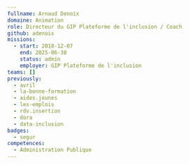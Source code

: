 ```yaml
---
fullname: Arnaud Denoix
domaine: Animation
role: Directeur du GIP Plateforme de l'inclusion / Coach
github: adenoix
missions:
  - start: 2018-12-07
    end: 2025-06-30
    status: admin
    employer: GIP Plateforme de l'inclusion
teams: []
previously:
  - avril
  - la-bonne-formation
  - aides.jeunes
  - les-emplois
  - rdv.insertion
  - dora
  - data-inclusion
badges:
  - segur
competences:
  - Administration Publique
---
```

